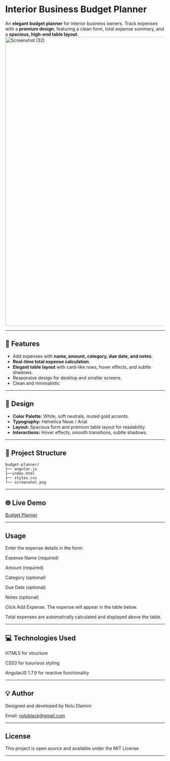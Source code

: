 # Interior Business Budget Planner 
An **elegant budget planner** for interior business owners. Track expenses with a **premium design**, featuring a clean form, total expense summary, and a **spacious, high-end table layout**.
<img width="1442" height="910" alt="Screenshot (32)" src="https://github.com/user-attachments/assets/da21ea3a-f6ef-4f25-9cce-a15311173851" />

---

## 💎 Features
- Add expenses with **name, amount, category, due date, and notes**.
- **Real-time total expense calculation**.
- **Elegant table layout** with card-like rows, hover effects, and subtle shadows.
- Responsive design for desktop and smaller screens.
- Clean and minimalistic 
---

## 🎨 Design
- **Color Palette:** White, soft neutrals, muted gold accents.
- **Typography:** Helvetica Neue / Arial.
- **Layout:** Spacious form and premium table layout for readability.
- **Interactions:** Hover effects, smooth transitions, subtle shadows.

---

## 📂 Project Structure
```Plaintext
budget-planner/
├── angular.js
├──index.html
├── styles.css
└── screenshot.png
```
---

##  🌐 Live Demo

[Budget Planner](https://noludlamini.github.io/Angular-Budget-Planner/)

---

## Usage

Enter the expense details in the form:

Expense Name (required)

Amount (required)

Category (optional)

Due Date (optional)

Notes (optional)

Click Add Expense. The expense will appear in the table below.

Total expenses are automatically calculated and displayed above the table.

---

## 💻 Technologies Used

HTML5 for structure

CSS3 for luxurious styling

AngularJS 1.7.9 for reactive functionality

---
## 💡 Author

Designed and developed by Nolu Dlamini

Email: nolublack@gmail.com

---
## License

This project is open source and available under the MIT License

---
